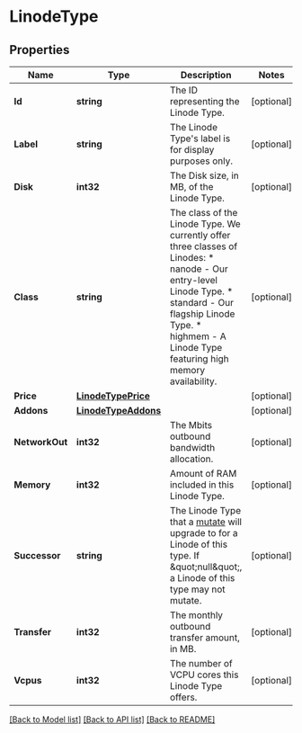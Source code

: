 # LinodeType

## Properties
Name | Type | Description | Notes
------------ | ------------- | ------------- | -------------
**Id** | **string** | The ID representing the Linode Type. | [optional] 
**Label** | **string** | The Linode Type&#39;s label is for display purposes only.  | [optional] 
**Disk** | **int32** | The Disk size, in MB, of the Linode Type.  | [optional] 
**Class** | **string** | The class of the Linode Type. We currently offer three classes of Linodes:    * nanode - Our entry-level Linode Type.   * standard - Our flagship Linode Type.   * highmem - A Linode Type featuring high memory availability.  | [optional] 
**Price** | [**LinodeTypePrice**](LinodeType_price.md) |  | [optional] 
**Addons** | [**LinodeTypeAddons**](LinodeType_addons.md) |  | [optional] 
**NetworkOut** | **int32** | The Mbits outbound bandwidth allocation.  | [optional] 
**Memory** | **int32** | Amount of RAM included in this Linode Type.  | [optional] 
**Successor** | **string** | The Linode Type that a [mutate](#operation/mutateLinodeInstance) will upgrade to for a Linode of this type.  If \&quot;null\&quot;, a Linode of this type may not mutate.  | [optional] 
**Transfer** | **int32** | The monthly outbound transfer amount, in MB.  | [optional] 
**Vcpus** | **int32** | The number of VCPU cores this Linode Type offers.  | [optional] 

[[Back to Model list]](../README.md#documentation-for-models) [[Back to API list]](../README.md#documentation-for-api-endpoints) [[Back to README]](../README.md)


